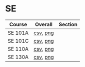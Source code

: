 # SE

| Course | Overall | Section |
| ------ | ------- | ------- |
| SE 101A | [csv](https://github.com/UCSD-Historical-Enrollment-Data/2024Summer1/blob/main/overall/SE%20101A.csv), [png](https://raw.githubusercontent.com/UCSD-Historical-Enrollment-Data/2024Summer1/main/plot_overall/SE%20101A.png) |  |
| SE 101C | [csv](https://github.com/UCSD-Historical-Enrollment-Data/2024Summer1/blob/main/overall/SE%20101C.csv), [png](https://raw.githubusercontent.com/UCSD-Historical-Enrollment-Data/2024Summer1/main/plot_overall/SE%20101C.png) |  |
| SE 110A | [csv](https://github.com/UCSD-Historical-Enrollment-Data/2024Summer1/blob/main/overall/SE%20110A.csv), [png](https://raw.githubusercontent.com/UCSD-Historical-Enrollment-Data/2024Summer1/main/plot_overall/SE%20110A.png) |  |
| SE 130A | [csv](https://github.com/UCSD-Historical-Enrollment-Data/2024Summer1/blob/main/overall/SE%20130A.csv), [png](https://raw.githubusercontent.com/UCSD-Historical-Enrollment-Data/2024Summer1/main/plot_overall/SE%20130A.png) |  |
